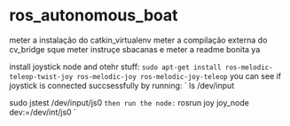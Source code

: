 # ros_autonomous_boat

meter a instalação do catkin_virtualenv
meter a compilação externa do cv_bridge
sque meter instruçe sbacanas e meter a readme bonita
ya

install joystick node and otehr stuff:
`
sudo apt-get install ros-melodic-teleop-twist-joy ros-melodic-joy ros-melodic-joy-teleop
`
you can see if joystick is connected succsessfully by running:
`
ls /dev/input

sudo jstest /dev/input/js0
`
then run the node:
`
rosrun joy joy_node dev:=/dev/int/js0
`
